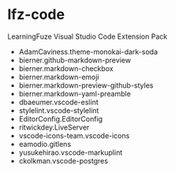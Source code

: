 # lfz-code

LearningFuze Visual Studio Code Extension Pack

- AdamCaviness.theme-monokai-dark-soda
- bierner.github-markdown-preview
- bierner.markdown-checkbox
- bierner.markdown-emoji
- bierner.markdown-preview-github-styles
- bierner.markdown-yaml-preamble
- dbaeumer.vscode-eslint
- stylelint.vscode-stylelint
- EditorConfig.EditorConfig
- ritwickdey.LiveServer
- vscode-icons-team.vscode-icons
- eamodio.gitlens
- yusukehirao.vscode-markuplint
- ckolkman.vscode-postgres
